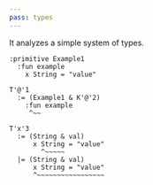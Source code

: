 ```yaml
---
pass: types
---
```


It analyzes a simple system of types.

```mare
:primitive Example1
  :fun example
    x String = "value"
```
```types.type_variables_list Example1.example
T'@'1
  := (Example1 & K'@'2)
    :fun example
     ^~~

T'x'3
  := (String & val)
      x String = "value"
        ^~~~~~
  |= (String & val)
      x String = "value"
      ^~~~~~~~~~~~~~~~~~
```
